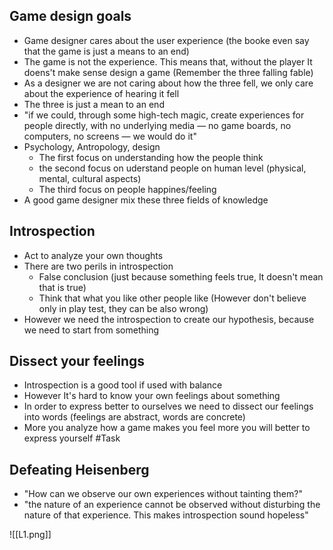 ## Game design goals
- Game designer cares about the user experience (the booke even say that the game is just a means to an end)
- The game is not the experience. This means that, without the player It doens't make sense design a game (Remember the three falling fable)
- As a designer we are not caring about how the three fell, we only care about the experience of hearing it fell
- The three is just a mean to an end
- "if we could, through some high-tech magic, create experiences for people directly, with no underlying media — no game boards, no computers, no screens — we would do it"
- Psychology, Antropology, design
	-  The first focus on understanding how the people think
	- the second focus on uderstand people on human level (physical, mental, cultural aspects)
	- The third focus on people happines/feeling
- A good game designer mix these three fields of knowledge

## Introspection
- Act to analyze your own thoughts
- There are two perils in introspection
	-  False conclusion (just because something feels true, It doesn't mean that is true)
	- Think that what you like other people like (However don't believe only in play test, they can be also wrong)
-  However we need the introspection to create our hypothesis, because we need to start from something

## Dissect your feelings
- Introspection is a good tool if used with balance
- However It's hard to know your own feelings about something
- In order to express better to ourselves we need to dissect our feelings into words (feelings are abstract, words are concrete)
- More you analyze how a game makes you feel more you will better to express yourself #Task

## Defeating Heisenberg
- "How can we observe our own experiences without tainting them?"
- "the nature of an experience cannot be observed without disturbing the nature of that experience. This makes introspection sound hopeless"


![[L1.png]]